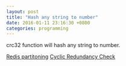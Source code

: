 ```yaml
---
layout: post
title: "Hash any string to number"
date: 2016-01-11 23:16:30 +0800
categories: programming
---
```


crc32 function will hash any string to number.

[Redis partitoning](http://redis.io/topics/partitioning)
[Cyclic Redundancy Check](https://en.wikipedia.org/wiki/Cyclic_redundancy_check)
